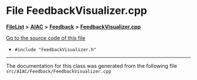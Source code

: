 

# File FeedbackVisualizer.cpp



[**FileList**](files.md) **>** [**AIAC**](dir_21da83368f7816722f2b707a7b03c84f.md) **>** [**Feedback**](dir_2e808e595a766fe55342199a604574e7.md) **>** [**FeedbackVisualizer.cpp**](FeedbackVisualizer_8cpp.md)

[Go to the source code of this file](FeedbackVisualizer_8cpp_source.md)



* `#include "FeedbackVisualizer.h"`


































































------------------------------
The documentation for this class was generated from the following file `src/AIAC/Feedback/FeedbackVisualizer.cpp`

